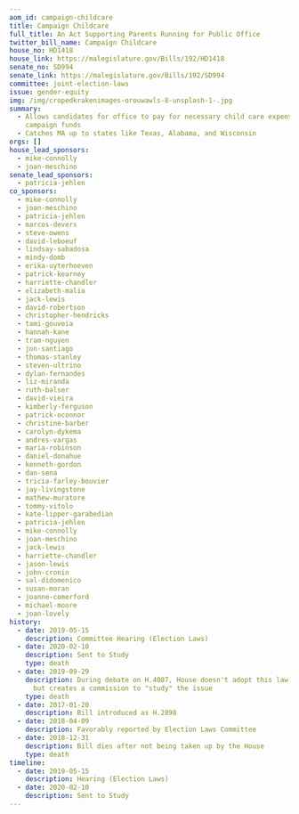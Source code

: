 ```yaml
---
aom_id: campaign-childcare
title: Campaign Childcare
full_title: An Act Supporting Parents Running for Public Office
twitter_bill_name: Campaign Childcare
house_no: HD1418
house_link: https://malegislature.gov/Bills/192/HD1418
senate_no: SD994
senate_link: https://malegislature.gov/Bills/192/SD994
committee: joint-election-laws
issue: gender-equity
img: /img/cropedkrakenimages-orouwawls-8-unsplash-1-.jpg
summary:
  - Allows candidates for office to pay for necessary child care expenses from
    campaign funds
  - Catches MA up to states like Texas, Alabama, and Wisconsin
orgs: []
house_lead_sponsors:
  - mike-connolly
  - joan-meschino
senate_lead_sponsors:
  - patricia-jehlen
co_sponsors:
  - mike-connolly
  - joan-meschino
  - patricia-jehlen
  - marcos-devers
  - steve-owens
  - david-leboeuf
  - lindsay-sabadosa
  - mindy-domb
  - erika-uyterhoeven
  - patrick-kearney
  - harriette-chandler
  - elizabeth-malia
  - jack-lewis
  - david-robertson
  - christopher-hendricks
  - tami-gouveia
  - hannah-kane
  - tram-nguyen
  - jon-santiago
  - thomas-stanley
  - steven-ultrino
  - dylan-fernandes
  - liz-miranda
  - ruth-balser
  - david-vieira
  - kimberly-ferguson
  - patrick-oconnor
  - christine-barber
  - carolyn-dykema
  - andres-vargas
  - maria-robinson
  - daniel-donahue
  - kenneth-gordon
  - dan-sena
  - tricia-farley-bouvier
  - jay-livingstone
  - mathew-muratore
  - tommy-vitolo
  - kate-lipper-garabedian
  - patricia-jehlen
  - mike-connolly
  - joan-meschino
  - jack-lewis
  - harriette-chandler
  - jason-lewis
  - john-cronin
  - sal-didomenico
  - susan-moran
  - joanne-comerford
  - michael-moore
  - joan-lovely
history:
  - date: 2019-05-15
    description: Committee Hearing (Election Laws)
  - date: 2020-02-10
    description: Sent to Study
    type: death
  - date: 2019-09-29
    description: During debate on H.4087, House doesn't adopt this law as amendment,
      but creates a commission to "study" the issue
    type: death
  - date: 2017-01-20
    description: Bill introduced as H.2898
  - date: 2018-04-09
    description: Favorably reported by Election Laws Committee
  - date: 2018-12-31
    description: Bill dies after not being taken up by the House
    type: death
timeline:
  - date: 2019-05-15
    description: Hearing (Election Laws)
  - date: 2020-02-10
    description: Sent to Study
---
```

